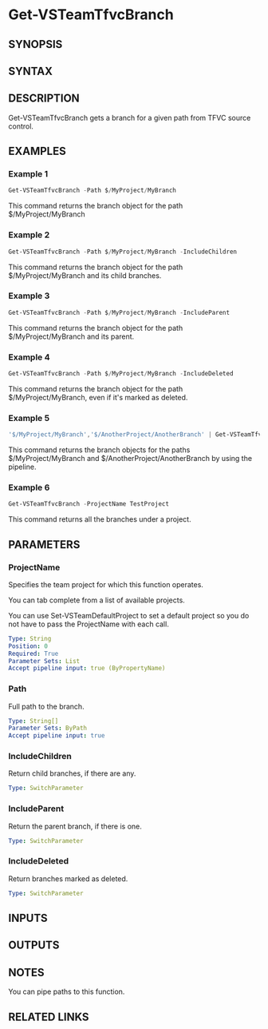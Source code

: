 <!-- #include "./common/header.md" -->

# Get-VSTeamTfvcBranch

## SYNOPSIS

<!-- #include "./synopsis/Get-VSTeamTfvcBranch.md" -->

## SYNTAX

## DESCRIPTION

Get-VSTeamTfvcBranch gets a branch for a given path from TFVC source control.

## EXAMPLES

### Example 1

```powershell
Get-VSTeamTfvcBranch -Path $/MyProject/MyBranch
```

This command returns the branch object for the path $/MyProject/MyBranch

### Example 2

```powershell
Get-VSTeamTfvcBranch -Path $/MyProject/MyBranch -IncludeChildren
```

This command returns the branch object for the path $/MyProject/MyBranch and its child branches.

### Example 3

```powershell
Get-VSTeamTfvcBranch -Path $/MyProject/MyBranch -IncludeParent
```

This command returns the branch object for the path $/MyProject/MyBranch and its parent.

### Example 4

```powershell
Get-VSTeamTfvcBranch -Path $/MyProject/MyBranch -IncludeDeleted
```

This command returns the branch object for the path $/MyProject/MyBranch, even if it's marked as deleted.

### Example 5

```powershell
'$/MyProject/MyBranch','$/AnotherProject/AnotherBranch' | Get-VSTeamTfvcBranch
```

This command returns the branch objects for the paths $/MyProject/MyBranch and $/AnotherProject/AnotherBranch by using the pipeline.

### Example 6

```powershell
Get-VSTeamTfvcBranch -ProjectName TestProject
```

This command returns all the branches under a project.

## PARAMETERS

### ProjectName

Specifies the team project for which this function operates.

You can tab complete from a list of available projects.

You can use Set-VSTeamDefaultProject to set a default project so
you do not have to pass the ProjectName with each call.

```yaml
Type: String
Position: 0
Required: True
Parameter Sets: List
Accept pipeline input: true (ByPropertyName)
```

### Path

Full path to the branch.

```yaml
Type: String[]
Parameter Sets: ByPath
Accept pipeline input: true
```

### IncludeChildren

Return child branches, if there are any.

```yaml
Type: SwitchParameter
```

### IncludeParent

Return the parent branch, if there is one.

```yaml
Type: SwitchParameter
```

### IncludeDeleted

Return branches marked as deleted.

```yaml
Type: SwitchParameter
```

## INPUTS

## OUTPUTS

## NOTES

You can pipe paths to this function.

<!-- #include "./common/prerequisites.md" -->

## RELATED LINKS
